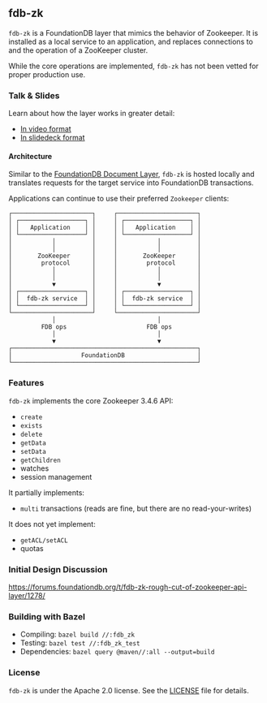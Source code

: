 ## fdb-zk

`fdb-zk` is a FoundationDB layer that mimics the behavior of Zookeeper. It is installed as a local service to an application, and replaces connections to and the operation of a ZooKeeper cluster.

While the core operations are implemented, `fdb-zk` has not been vetted for proper production use.

### Talk & Slides

Learn about how the layer works in greater detail:

* [In video format](https://www.youtube.com/watch?v=3FYpf1QMPgQ)
* [In slidedeck format](https://static.sched.com/hosted_files/foundationdbsummit2019/86/zookeeper_layer.pdf)

#### Architecture

Similar to the [FoundationDB Document Layer](https://foundationdb.github.io/fdb-document-layer/), `fdb-zk` is hosted locally and translates requests for the target service into FoundationDB transactions.

Applications can continue to use their preferred `Zookeeper` clients:

```
┌──────────────────────┐     ┌──────────────────────┐
│ ┌──────────────────┐ │     │ ┌──────────────────┐ │
│ │   Application    │ │     │ │   Application    │ │
│ └──────────────────┘ │     │ └──────────────────┘ │
│           │          │     │           │          │
│           │          │     │           │          │
│       ZooKeeper      │     │       ZooKeeper      │
│        protocol      │     │        protocol      │
│           │          │     │           │          │
│           │          │     │           │          │
│           ▼          │     │           ▼          │
│ ┌──────────────────┐ │     │ ┌──────────────────┐ │
│ │  fdb-zk service  │ │     │ │  fdb-zk service  │ │
│ └──────────────────┘ │     │ └──────────────────┘ │
└──────────────────────┘     └──────────────────────┘
            │                            │
         FDB ops                      FDB ops
            │                            │
            ▼                            ▼
┌───────────────────────────────────────────────────┐
│                   FoundationDB                    │
└───────────────────────────────────────────────────┘
```

### Features

`fdb-zk` implements the core Zookeeper 3.4.6 API:

* `create`
* `exists`
* `delete`
* `getData`
* `setData`
* `getChildren`
* watches
* session management

It partially implements:

* `multi` transactions (reads are fine, but there are no read-your-writes)

It does not yet implement:

* `getACL/setACL`
* quotas

### Initial Design Discussion

https://forums.foundationdb.org/t/fdb-zk-rough-cut-of-zookeeper-api-layer/1278/

### Building with Bazel

* Compiling: `bazel build //:fdb_zk`
* Testing: `bazel test //:fdb_zk_test`
* Dependencies: `bazel query @maven//:all --output=build`

### License

`fdb-zk` is under the Apache 2.0 license. See the [LICENSE](LICENSE) file for details.
